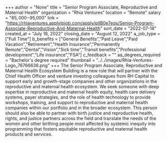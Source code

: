 +++
author = "None"
title = "Senior Program Associate, Reproductive and Maternal Health"
organization = "Rhia Ventures"
location = "Remote"
salary = "$85,000-$95,000"
link = "https://rhiaventures.applytojob.com/apply/pIlB0e7eqs/Senior-Program-Associate-Reproductive-And-Maternal-Health"
sort_date = "2022-07-18"
created_at = "July 18, 2022"
closing_date = "August 12, 2022"
a_job_type = ["Full Time"]
b_benefits = ["General Benefits","Paid Leave","Paid Vacation","Retirement","Health Insurance","Permanently Remote","Dental","Vision","Sick time","Transit benefits","Professional development","Life insurance","FSA"]
c_feedback = ""
aa_degrees_required = "Bachelor's degree required"
thumbnail = "../../images/Rhia-Ventures-Logo_76766636.png"
+++
The Senior Program Associate, Reproductive and Maternal Health Ecosystem Building is a new role that will partner with the Chief Health Officer and venture investing colleagues from RH Capital to support early and growth-stage companies and other organizations in the reproductive and maternal health ecosystem. We seek someone with deep expertise in reproductive and maternal health equity, health care delivery systems, payer strategies, and the role of health technology to provide workshops, training, and support to reproductive and maternal health companies within our portfolio and in the broader ecosystem. This person should also be able to partner with birth justice and reproductive health, rights, and justice partners across the field and translate the needs of the women and other birthing people most affected by systemic inequity into programming that fosters equitable reproductive and maternal health products and services.